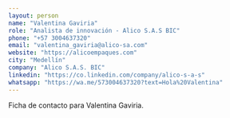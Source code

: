```yaml
---
layout: person
name: "Valentina Gaviria"
role: "Analista de innovación - Alico S.A.S BIC"
phone: "+57 3004637320"
email: "valentina_gaviria@alico-sa.com"
website: "https://alicoempaques.com"
city: "Medellín"
company: "Alico S.A.S. BIC"
linkedin: "https://co.linkedin.com/company/alico-s-a-s"
whatsapp: "https://wa.me/573004637320?text=Hola%20Valentina"
---
```


Ficha de contacto para Valentina Gaviria.